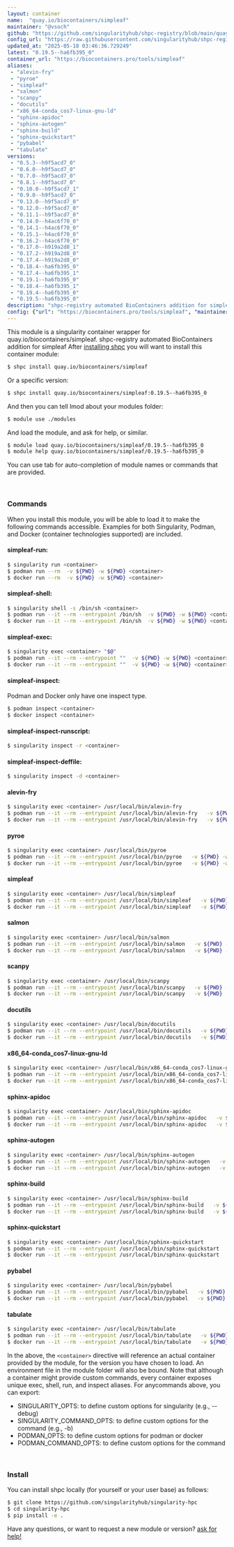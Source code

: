 ```yaml
---
layout: container
name:  "quay.io/biocontainers/simpleaf"
maintainer: "@vsoch"
github: "https://github.com/singularityhub/shpc-registry/blob/main/quay.io/biocontainers/simpleaf/container.yaml"
config_url: "https://raw.githubusercontent.com/singularityhub/shpc-registry/main/quay.io/biocontainers/simpleaf/container.yaml"
updated_at: "2025-05-18 03:46:36.729249"
latest: "0.19.5--ha6fb395_0"
container_url: "https://biocontainers.pro/tools/simpleaf"
aliases:
 - "alevin-fry"
 - "pyroe"
 - "simpleaf"
 - "salmon"
 - "scanpy"
 - "docutils"
 - "x86_64-conda_cos7-linux-gnu-ld"
 - "sphinx-apidoc"
 - "sphinx-autogen"
 - "sphinx-build"
 - "sphinx-quickstart"
 - "pybabel"
 - "tabulate"
versions:
 - "0.5.3--h9f5acd7_0"
 - "0.6.0--h9f5acd7_0"
 - "0.7.0--h9f5acd7_0"
 - "0.8.1--h9f5acd7_0"
 - "0.10.0--h9f5acd7_1"
 - "0.9.0--h9f5acd7_0"
 - "0.13.0--h9f5acd7_0"
 - "0.12.0--h9f5acd7_0"
 - "0.11.1--h9f5acd7_0"
 - "0.14.0--h4ac6f70_0"
 - "0.14.1--h4ac6f70_0"
 - "0.15.1--h4ac6f70_0"
 - "0.16.2--h4ac6f70_0"
 - "0.17.0--h919a2d8_1"
 - "0.17.2--h919a2d8_0"
 - "0.17.4--h919a2d8_0"
 - "0.18.4--ha6fb395_0"
 - "0.17.4--ha6fb395_1"
 - "0.19.1--ha6fb395_0"
 - "0.18.4--ha6fb395_1"
 - "0.19.4--ha6fb395_0"
 - "0.19.5--ha6fb395_0"
description: "shpc-registry automated BioContainers addition for simpleaf"
config: {"url": "https://biocontainers.pro/tools/simpleaf", "maintainer": "@vsoch", "description": "shpc-registry automated BioContainers addition for simpleaf", "latest": {"0.19.5--ha6fb395_0": "sha256:3e2971957942246f54d8fe55b43a6dfae242a641114805f20aca147a687d73f9"}, "tags": {"0.5.3--h9f5acd7_0": "sha256:e3d091171880db081708f097fab967b6d6bfd517087b8da1ded720727356d032", "0.6.0--h9f5acd7_0": "sha256:fc9f851428207eb47fc4421c8e5c3bc7d3d0cd13a871d563a7342597da178ffe", "0.7.0--h9f5acd7_0": "sha256:9b827a7385ab6e64256d3face3fc025a67e6eaa12c33725707ed18c53a77abeb", "0.8.1--h9f5acd7_0": "sha256:874dbd54eab72081541c15ac90e27517fb0e8b92cf1c4b636c38ac3aadb3ffc6", "0.10.0--h9f5acd7_1": "sha256:d6cc855f9027d5c826bda1885531eeb943187b9ce78d457d36813fd7acf2be29", "0.9.0--h9f5acd7_0": "sha256:9b8a673d858b41e2609435eea1fab95f43ca3813cf614b82777f9b77a53ed159", "0.13.0--h9f5acd7_0": "sha256:3d697a1fa933d5d585bcb1b3e35fd14008fb4a5b8eddc35fb298ecbc22ecc510", "0.12.0--h9f5acd7_0": "sha256:a85dbddd313ec07c03d7410eb270e45eb2ed587761442278bdad8ee355b3348c", "0.11.1--h9f5acd7_0": "sha256:e0b6e1f34fd1211ab8f620d84bac670f5f9086c23f8fc146155d1dc01a6be249", "0.14.0--h4ac6f70_0": "sha256:5b3dd2d214f2f534fcc25a80a1c0fa9755b4652f3a3d9a1412c5c9e38bb5a757", "0.14.1--h4ac6f70_0": "sha256:cb166780c2fd8b93e93350c630ed13ab2399d5fc28dfd9ce73e7814cfad61dc8", "0.15.1--h4ac6f70_0": "sha256:b3d071f8f68f1d3e0bbf43af60e9091d12d12db688c33263a6205d6c3e288082", "0.16.2--h4ac6f70_0": "sha256:7e0b8095b5b847572aa9a2fdd6496feea136d19f14addb0694d15715dd3cb9e9", "0.17.0--h919a2d8_1": "sha256:d39b3760de41e785391e6fa0ed75d5040673ca3cc98c087fba09f9fd37363347", "0.17.2--h919a2d8_0": "sha256:cb54e63049db289ff2549877280d371c7460d09606f6d5827d8c5fadcbe8e7cd", "0.17.4--h919a2d8_0": "sha256:1cefd3ab3426a8fc9e6ddabfb53dae5b6434291889e6f331bbcfa068079da712", "0.18.4--ha6fb395_0": "sha256:c8f0adb1a59eb419d5a02d31441a07af259a96fb81461fbdb1d056489da610aa", "0.17.4--ha6fb395_1": "sha256:c99db80fdd9523346aafce0121a598a30a7c74926618bb81eb1664d02cf219c2", "0.19.1--ha6fb395_0": "sha256:06e7667e068b3d2f1ee88618e9c810e867eebc4f327637b42b14b78404ef9394", "0.18.4--ha6fb395_1": "sha256:c0e85043ac6a89e4594720ab626ce399c5bc62451ee6a4292be6c19c6941a39a", "0.19.4--ha6fb395_0": "sha256:2ab853e1c774c0372b8a115404710c12ba4d12c274367b1216b03963c843acf8", "0.19.5--ha6fb395_0": "sha256:3e2971957942246f54d8fe55b43a6dfae242a641114805f20aca147a687d73f9"}, "docker": "quay.io/biocontainers/simpleaf", "aliases": {"alevin-fry": "/usr/local/bin/alevin-fry", "pyroe": "/usr/local/bin/pyroe", "simpleaf": "/usr/local/bin/simpleaf", "salmon": "/usr/local/bin/salmon", "scanpy": "/usr/local/bin/scanpy", "docutils": "/usr/local/bin/docutils", "x86_64-conda_cos7-linux-gnu-ld": "/usr/local/bin/x86_64-conda_cos7-linux-gnu-ld", "sphinx-apidoc": "/usr/local/bin/sphinx-apidoc", "sphinx-autogen": "/usr/local/bin/sphinx-autogen", "sphinx-build": "/usr/local/bin/sphinx-build", "sphinx-quickstart": "/usr/local/bin/sphinx-quickstart", "pybabel": "/usr/local/bin/pybabel", "tabulate": "/usr/local/bin/tabulate"}}
---
```


This module is a singularity container wrapper for quay.io/biocontainers/simpleaf.
shpc-registry automated BioContainers addition for simpleaf
After [installing shpc](#install) you will want to install this container module:


```bash
$ shpc install quay.io/biocontainers/simpleaf
```

Or a specific version:

```bash
$ shpc install quay.io/biocontainers/simpleaf:0.19.5--ha6fb395_0
```

And then you can tell lmod about your modules folder:

```bash
$ module use ./modules
```

And load the module, and ask for help, or similar.

```bash
$ module load quay.io/biocontainers/simpleaf/0.19.5--ha6fb395_0
$ module help quay.io/biocontainers/simpleaf/0.19.5--ha6fb395_0
```

You can use tab for auto-completion of module names or commands that are provided.

<br>

### Commands

When you install this module, you will be able to load it to make the following commands accessible.
Examples for both Singularity, Podman, and Docker (container technologies supported) are included.

#### simpleaf-run:

```bash
$ singularity run <container>
$ podman run --rm  -v ${PWD} -w ${PWD} <container>
$ docker run --rm  -v ${PWD} -w ${PWD} <container>
```

#### simpleaf-shell:

```bash
$ singularity shell -s /bin/sh <container>
$ podman run --it --rm --entrypoint /bin/sh  -v ${PWD} -w ${PWD} <container>
$ docker run --it --rm --entrypoint /bin/sh  -v ${PWD} -w ${PWD} <container>
```

#### simpleaf-exec:

```bash
$ singularity exec <container> "$@"
$ podman run --it --rm --entrypoint ""  -v ${PWD} -w ${PWD} <container> "$@"
$ docker run --it --rm --entrypoint ""  -v ${PWD} -w ${PWD} <container> "$@"
```

#### simpleaf-inspect:

Podman and Docker only have one inspect type.

```bash
$ podman inspect <container>
$ docker inspect <container>
```

#### simpleaf-inspect-runscript:

```bash
$ singularity inspect -r <container>
```

#### simpleaf-inspect-deffile:

```bash
$ singularity inspect -d <container>
```


#### alevin-fry

```bash
$ singularity exec <container> /usr/local/bin/alevin-fry
$ podman run --it --rm --entrypoint /usr/local/bin/alevin-fry   -v ${PWD} -w ${PWD} <container> -c " $@"
$ docker run --it --rm --entrypoint /usr/local/bin/alevin-fry   -v ${PWD} -w ${PWD} <container> -c " $@"
```


#### pyroe

```bash
$ singularity exec <container> /usr/local/bin/pyroe
$ podman run --it --rm --entrypoint /usr/local/bin/pyroe   -v ${PWD} -w ${PWD} <container> -c " $@"
$ docker run --it --rm --entrypoint /usr/local/bin/pyroe   -v ${PWD} -w ${PWD} <container> -c " $@"
```


#### simpleaf

```bash
$ singularity exec <container> /usr/local/bin/simpleaf
$ podman run --it --rm --entrypoint /usr/local/bin/simpleaf   -v ${PWD} -w ${PWD} <container> -c " $@"
$ docker run --it --rm --entrypoint /usr/local/bin/simpleaf   -v ${PWD} -w ${PWD} <container> -c " $@"
```


#### salmon

```bash
$ singularity exec <container> /usr/local/bin/salmon
$ podman run --it --rm --entrypoint /usr/local/bin/salmon   -v ${PWD} -w ${PWD} <container> -c " $@"
$ docker run --it --rm --entrypoint /usr/local/bin/salmon   -v ${PWD} -w ${PWD} <container> -c " $@"
```


#### scanpy

```bash
$ singularity exec <container> /usr/local/bin/scanpy
$ podman run --it --rm --entrypoint /usr/local/bin/scanpy   -v ${PWD} -w ${PWD} <container> -c " $@"
$ docker run --it --rm --entrypoint /usr/local/bin/scanpy   -v ${PWD} -w ${PWD} <container> -c " $@"
```


#### docutils

```bash
$ singularity exec <container> /usr/local/bin/docutils
$ podman run --it --rm --entrypoint /usr/local/bin/docutils   -v ${PWD} -w ${PWD} <container> -c " $@"
$ docker run --it --rm --entrypoint /usr/local/bin/docutils   -v ${PWD} -w ${PWD} <container> -c " $@"
```


#### x86_64-conda_cos7-linux-gnu-ld

```bash
$ singularity exec <container> /usr/local/bin/x86_64-conda_cos7-linux-gnu-ld
$ podman run --it --rm --entrypoint /usr/local/bin/x86_64-conda_cos7-linux-gnu-ld   -v ${PWD} -w ${PWD} <container> -c " $@"
$ docker run --it --rm --entrypoint /usr/local/bin/x86_64-conda_cos7-linux-gnu-ld   -v ${PWD} -w ${PWD} <container> -c " $@"
```


#### sphinx-apidoc

```bash
$ singularity exec <container> /usr/local/bin/sphinx-apidoc
$ podman run --it --rm --entrypoint /usr/local/bin/sphinx-apidoc   -v ${PWD} -w ${PWD} <container> -c " $@"
$ docker run --it --rm --entrypoint /usr/local/bin/sphinx-apidoc   -v ${PWD} -w ${PWD} <container> -c " $@"
```


#### sphinx-autogen

```bash
$ singularity exec <container> /usr/local/bin/sphinx-autogen
$ podman run --it --rm --entrypoint /usr/local/bin/sphinx-autogen   -v ${PWD} -w ${PWD} <container> -c " $@"
$ docker run --it --rm --entrypoint /usr/local/bin/sphinx-autogen   -v ${PWD} -w ${PWD} <container> -c " $@"
```


#### sphinx-build

```bash
$ singularity exec <container> /usr/local/bin/sphinx-build
$ podman run --it --rm --entrypoint /usr/local/bin/sphinx-build   -v ${PWD} -w ${PWD} <container> -c " $@"
$ docker run --it --rm --entrypoint /usr/local/bin/sphinx-build   -v ${PWD} -w ${PWD} <container> -c " $@"
```


#### sphinx-quickstart

```bash
$ singularity exec <container> /usr/local/bin/sphinx-quickstart
$ podman run --it --rm --entrypoint /usr/local/bin/sphinx-quickstart   -v ${PWD} -w ${PWD} <container> -c " $@"
$ docker run --it --rm --entrypoint /usr/local/bin/sphinx-quickstart   -v ${PWD} -w ${PWD} <container> -c " $@"
```


#### pybabel

```bash
$ singularity exec <container> /usr/local/bin/pybabel
$ podman run --it --rm --entrypoint /usr/local/bin/pybabel   -v ${PWD} -w ${PWD} <container> -c " $@"
$ docker run --it --rm --entrypoint /usr/local/bin/pybabel   -v ${PWD} -w ${PWD} <container> -c " $@"
```


#### tabulate

```bash
$ singularity exec <container> /usr/local/bin/tabulate
$ podman run --it --rm --entrypoint /usr/local/bin/tabulate   -v ${PWD} -w ${PWD} <container> -c " $@"
$ docker run --it --rm --entrypoint /usr/local/bin/tabulate   -v ${PWD} -w ${PWD} <container> -c " $@"
```



In the above, the `<container>` directive will reference an actual container provided
by the module, for the version you have chosen to load. An environment file in the
module folder will also be bound. Note that although a container
might provide custom commands, every container exposes unique exec, shell, run, and
inspect aliases. For anycommands above, you can export:

 - SINGULARITY_OPTS: to define custom options for singularity (e.g., --debug)
 - SINGULARITY_COMMAND_OPTS: to define custom options for the command (e.g., -b)
 - PODMAN_OPTS: to define custom options for podman or docker
 - PODMAN_COMMAND_OPTS: to define custom options for the command

<br>

### Install

You can install shpc locally (for yourself or your user base) as follows:

```bash
$ git clone https://github.com/singularityhub/singularity-hpc
$ cd singularity-hpc
$ pip install -e .
```

Have any questions, or want to request a new module or version? [ask for help!](https://github.com/singularityhub/singularity-hpc/issues)